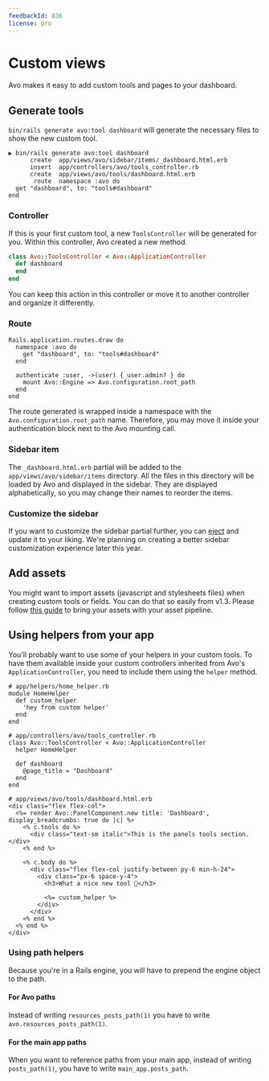 ```yaml
---
feedbackId: 836
license: pro
---
```


# Custom views

Avo makes it easy to add custom tools and pages to your dashboard.

## Generate tools

`bin/rails generate avo:tool dashboard` will generate the necessary files to show the new custom tool.

```bash{2-6}
▶ bin/rails generate avo:tool dashboard
      create  app/views/avo/sidebar/items/_dashboard.html.erb
      insert  app/controllers/avo/tools_controller.rb
      create  app/views/avo/tools/dashboard.html.erb
       route  namespace :avo do
  get "dashboard", to: "tools#dashboard"
end
```

### Controller

If this is your first custom tool, a new `ToolsController` will be generated for you. Within this controller, Avo created a new method.

```ruby
class Avo::ToolsController < Avo::ApplicationController
  def dashboard
  end
end
```

You can keep this action in this controller or move it to another controller and organize it differently.

### Route

```ruby{2-4}
Rails.application.routes.draw do
  namespace :avo do
    get "dashboard", to: "tools#dashboard"
  end

  authenticate :user, ->(user) { user.admin? } do
    mount Avo::Engine => Avo.configuration.root_path
  end
end
```

The route generated is wrapped inside a namespace with the `Avo.configuration.root_path` name. Therefore, you may move it inside your authentication block next to the Avo mounting call.

### Sidebar item

The `_dashboard.html.erb` partial will be added to the `app/views/avo/sidebar/items` directory. All the files in this directory will be loaded by Avo and displayed in the sidebar. They are displayed alphabetically, so you may change their names to reorder the items.

### Customize the sidebar

If you want to customize the sidebar partial further, you can [eject](./customization.html#eject-views) and update it to your liking. We're planning on creating a better sidebar customization experience later this year.

## Add assets

You might want to import assets (javascript and stylesheets files) when creating custom tools or fields. You can do that so easily from v1.3. Please follow [this guide](./custom-asset-pipeline.html) to bring your assets with your asset pipeline.


## Using helpers from your app

You'll probably want to use some of your helpers in your custom tools. To have them available inside your custom controllers inherited from Avo's `ApplicationController`, you need to include them using the `helper` method.

```ruby{3-5,10}
# app/helpers/home_helper.rb
module HomeHelper
  def custom_helper
    'hey from custom helper'
  end
end

# app/controllers/avo/tools_controller.rb
class Avo::ToolsController < Avo::ApplicationController
  helper HomeHelper

  def dashboard
    @page_title = "Dashboard"
  end
end
```

```erb{13}
# app/views/avo/tools/dashboard.html.erb
<div class="flex flex-col">
  <%= render Avo::PanelComponent.new title: 'Dashboard', display_breadcrumbs: true do |c| %>
    <% c.tools do %>
      <div class="text-sm italic">This is the panels tools section.</div>
    <% end %>

    <% c.body do %>
      <div class="flex flex-col justify-between py-6 min-h-24">
        <div class="px-6 space-y-4">
          <h3>What a nice new tool 👋</h3>

          <%= custom_helper %>
        </div>
      </div>
    <% end %>
  <% end %>
</div>
```

### Using path helpers

Because you're in a Rails engine, you will have to prepend the engine object to the path.

#### For Avo paths

Instead of writing `resources_posts_path(1)` you have to write `avo.resources_posts_path(1)`.

#### For the main app paths

When you want to reference paths from your main app, instead of writing `posts_path(1)`, you have to write `main_app.posts_path`.

